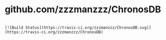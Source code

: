 # github.com/zzzmanzzz/ChronosDB
                                                                                                                           [![Build Status](https://travis-ci.org/zzzmanzzz/ChronosDB.svg)](https://travis-ci.org/zzzmanzzz/ChronosDB) 
